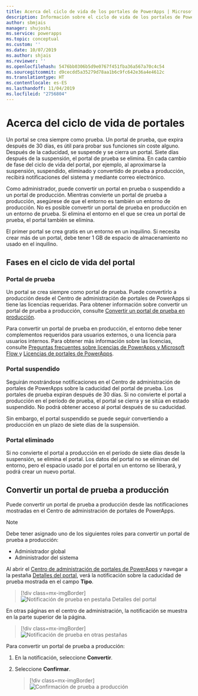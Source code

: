 ```yaml
---
title: Acerca del ciclo de vida de los portales de PowerApps | MicrosoftDocs
description: Información sobre el ciclo de vida de los portales de PowerApps y su conversión de prueba a producción.
author: sbmjais
manager: shujoshi
ms.service: powerapps
ms.topic: conceptual
ms.custom: ''
ms.date: 10/07/2019
ms.author: shjais
ms.reviewer: ''
ms.openlocfilehash: 5476bb0306b5d9e0767f451fba36a567a70c4c54
ms.sourcegitcommit: d9cecdd5a35279d78aa1b6c9fc642e36a4e4612c
ms.translationtype: HT
ms.contentlocale: es-ES
ms.lasthandoff: 11/04/2019
ms.locfileid: "2756804"
---
```

# <a name="about-portal-lifecycle"></a>Acerca del ciclo de vida de portales

Un portal se crea siempre como prueba. Un portal de prueba, que expira después de 30 días, es útil para probar sus funciones sin coste alguno. Después de la caducidad, se suspende y se cierra un portal. Siete días después de la suspensión, el portal de prueba se elimina. En cada cambio de fase del ciclo de vida del portal, por ejemplo, al aproximarse la suspensión, suspendido, eliminado y convertido de prueba a producción, recibirá notificaciones del sistema y mediante correo electrónico.

Como administrador, puede convertir un portal en prueba o suspendido a un portal de producción. Mientras convierte un portal de prueba a producción, asegúrese de que el entorno es también un entorno de producción. No es posible convertir un portal de prueba en producción en un entorno de prueba. Si elimina el entorno en el que se crea un portal de prueba, el portal también se elimina.

El primer portal se crea gratis en un entorno en un inquilino. Si necesita crear más de un portal, debe tener 1 GB de espacio de almacenamiento no usado en el inquilino.

## <a name="stages-in-portal-lifecycle"></a>Fases en el ciclo de vida del portal

### <a name="trial-portal"></a>Portal de prueba

Un portal se crea siempre como portal de prueba. Puede convertirlo a producción desde el Centro de administración de portales de PowerApps si tiene las licencias requeridas. Para obtener información sobre convertir un portal de prueba a producción, consulte [Convertir un portal de prueba en producción](#convert-a-trial-portal-to-production).

Para convertir un portal de prueba en producción, el entorno debe tener complementos requeridos para usuarios externos, o una licencia para usuarios internos. Para obtener más información sobre las licencias, consulte [Preguntas frecuentes sobre licencias de PowerApps y Microsoft Flow ](https://docs.microsoft.com/power-platform/admin/powerapps-flow-licensing-faq) y [Licencias de portales de PowerApps](https://docs.microsoft.com/power-platform/admin/powerapps-flow-licensing-faq#can-you-share-more-details-regarding-the-new-powerapps-portals-licensing).

### <a name="suspended-portal"></a>Portal suspendido

Seguirán mostrándose notificaciones en el Centro de administración de portales de PowerApps sobre la caducidad del portal de prueba. Los portales de prueba expiran después de 30 días. Si no convierte el portal a producción en el período de prueba, el portal se cierra y se sitúa en estado suspendido. No podrá obtener acceso al portal después de su caducidad.

Sin embargo, el portal suspendido se puede seguir convertiendo a producción en un plazo de siete días de la suspensión. 

### <a name="deleted-portal"></a>Portal eliminado

Si no convierte el portal a producción en el período de siete días desde la suspensión, se elimina el portal. Los datos del portal no se eliminan del entorno, pero el espacio usado por el portal en un entorno se liberará, y podrá crear un nuevo portal.

## <a name="convert-a-trial-portal-to-production"></a>Convertir un portal de prueba a producción

Puede convertir un portal de prueba a producción desde las notificaciones mostradas en el Centro de administración de portales de PowerApps.

> [!NOTE]
> Debe tener asignado uno de los siguientes roles para convertir un portal de prueba a producción:
> - Administrador global
> - Administrador del sistema

Al abrir el [Centro de administración de portales de PowerApps](admin-overview.md) y navegar a la pestaña [Detalles del portal](portal-details.md), verá la notificación sobre la caducidad de prueba mostrada en el campo **Tipo**.

> [!div class=mx-imgBorder]
> ![Notificación de prueba en pestaña Detalles del portal](../media/admin-center-convert-notif.png "Notificación de prueba en pestaña Detalles del portal")

En otras páginas en el centro de administración, la notificación se muestra en la parte superior de la página.

> [!div class=mx-imgBorder]
> ![Notificación de prueba en otras pestañas](../media/admin-center-convert-notif-all.png "Notificación de prueba en otras pestañas")

Para convertir un portal de prueba a producción:

1.  En la notificación, seleccione **Convertir**.

2.  Seleccione **Confirmar**.

    > [!div class=mx-imgBorder]
    > ![Confirmación de prueba a producción](../media/trial-to-prod-confirm.png "Confirmación de prueba a producción")
